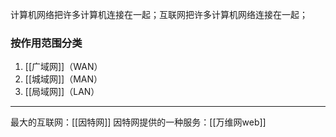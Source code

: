 计算机网络把许多计算机连接在一起；互联网把许多计算机网络连接在一起；
### 按作用范围分类
1. [[广域网]]（WAN）
2. [[城域网]]（MAN）
3. [[局域网]]（LAN）
***
最大的互联网：[[因特网]]
因特网提供的一种服务：[[万维网web]]